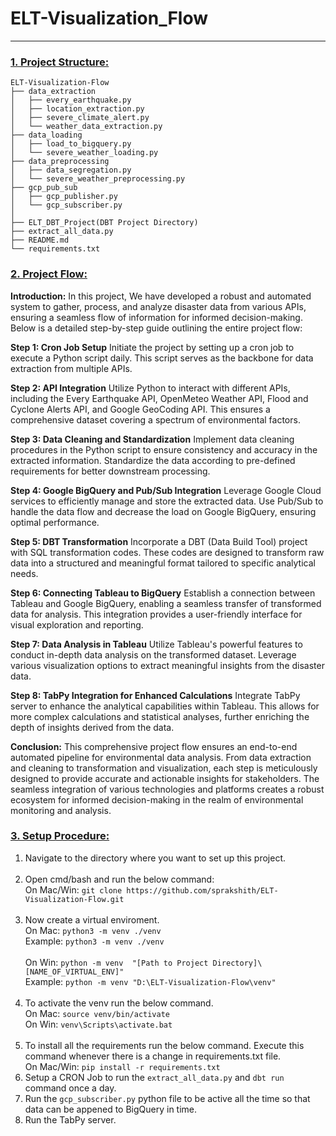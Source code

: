 # ELT-Visualization_Flow

---

<h3><u>1. Project Structure:</u></h3>

```
ELT-Visualization-Flow
├── data_extraction
│   ├── every_earthquake.py
│   ├── location_extraction.py
│   ├── severe_climate_alert.py
│   └── weather_data_extraction.py
├── data_loading
│   ├── load_to_bigquery.py
│   └── severe_weather_loading.py
├── data_preprocessing
│   ├── data_segregation.py
│   └── severe_weather_preprocessing.py
├── gcp_pub_sub
│   ├── gcp_publisher.py
│   └── gcp_subscriber.py
│
├── ELT_DBT_Project(DBT Project Directory)
├── extract_all_data.py
├── README.md
└── requirements.txt
```

<h3><u>2. Project Flow:</u></h3>

**Introduction:**
In this project, We have developed a robust and automated system to gather, process, and analyze disaster data from various APIs, ensuring a seamless flow of information for informed decision-making. Below is a detailed step-by-step guide outlining the entire project flow:

**Step 1: Cron Job Setup**
Initiate the project by setting up a cron job to execute a Python script daily. This script serves as the backbone for data extraction from multiple APIs.

**Step 2: API Integration**
Utilize Python to interact with different APIs, including the Every Earthquake API, OpenMeteo Weather API, Flood and Cyclone Alerts API, and Google GeoCoding API. This ensures a comprehensive dataset covering a spectrum of environmental factors.

**Step 3: Data Cleaning and Standardization**
Implement data cleaning procedures in the Python script to ensure consistency and accuracy in the extracted information. Standardize the data according to pre-defined requirements for better downstream processing.

**Step 4: Google BigQuery and Pub/Sub Integration**
Leverage Google Cloud services to efficiently manage and store the extracted data. Use Pub/Sub to handle the data flow and decrease the load on Google BigQuery, ensuring optimal performance.

**Step 5: DBT Transformation**
Incorporate a DBT (Data Build Tool) project with SQL transformation codes. These codes are designed to transform raw data into a structured and meaningful format tailored to specific analytical needs.

**Step 6: Connecting Tableau to BigQuery**
Establish a connection between Tableau and Google BigQuery, enabling a seamless transfer of transformed data for analysis. This integration provides a user-friendly interface for visual exploration and reporting.

**Step 7: Data Analysis in Tableau**
Utilize Tableau's powerful features to conduct in-depth data analysis on the transformed dataset. Leverage various visualization options to extract meaningful insights from the disaster data.

**Step 8: TabPy Integration for Enhanced Calculations**
Integrate TabPy server to enhance the analytical capabilities within Tableau. This allows for more complex calculations and statistical analyses, further enriching the depth of insights derived from the data.

**Conclusion:**
This comprehensive project flow ensures an end-to-end automated pipeline for environmental data analysis. From data extraction and cleaning to transformation and visualization, each step is meticulously designed to provide accurate and actionable insights for stakeholders. The seamless integration of various technologies and platforms creates a robust ecosystem for informed decision-making in the realm of environmental monitoring and analysis.

<h3><u>3. Setup Procedure:</u></h3>

1. Navigate to the directory where you want to set up this project.
<br><br>
2. Open cmd/bash and run the below command:<br>
On Mac/Win: ``git clone https://github.com/sprakshith/ELT-Visualization-Flow.git``
<br><br>
3. Now create a virtual enviroment. <br>
On Mac: ``python3 -m venv ./venv``<br>
Example: ``python3 -m venv ./venv``
<br><br>
On Win: ``python -m venv  "[Path to Project Directory]\[NAME_OF_VIRTUAL_ENV]"``<br>
Example: ``python -m venv "D:\ELT-Visualization-Flow\venv"``
<br><br>
4. To activate the venv run the below command. <br>
On Mac: ``source venv/bin/activate`` <br>
On Win: ``venv\Scripts\activate.bat``
<br><br>
5. To install all the requirements run the below command. Execute this command whenever there is a change in requirements.txt file.<br>
On Mac/Win: ``pip install -r requirements.txt``
6. Setup a CRON Job to run the ```extract_all_data.py``` and ```dbt run``` command once a day.
7. Run the ```gcp_subscriber.py``` python file to be active all the time so that data can be appened to BigQuery in time.
8. Run the TabPy server.
